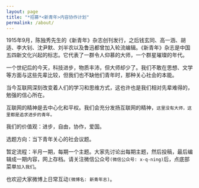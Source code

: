 ```yaml
---
layout: page
title: "*招募*<新青年>内容协作计划"
permalink: /about/
---
```


1915年9月，陈独秀先生的《新青年》杂志创刊发行，之后钱玄同、高一涵、胡适、李大钊、沈尹默、刘半农以及鲁迅都曾加入轮流编辑。《新青年》杂志是中国五四新文化兴起的标志。它代表了一群令人仰慕的大师，一个群星璀璨的年代。

一个世纪后的今天，科技进步，物质丰沛，但大师却少了。我们不敢在思想、文学等方面与这些先辈比较，但我们也不缺他们青年时，那种关心社会的本能。

当今互联网深刻改变着人们的学习和思维方式，这也许也是我们相对先辈难得的，勉强的信心所在。

互联网的精神是去中心化和平权。我们会充分发扬互联网的精神，`这里没有大师，这里都是追求进步的青年。`

我们的价值观：进步，自由，协作，爱国。

选题方向：当下青年关心的社会议题。

暂定流程：半月一期，每期一个主题。大家先讨论出每期主题，然后投稿，最后编辑成一期内容，网上存档。请关注微信公众号`(微信公众号: x-q-ning)`后，点底部菜单`加入我们`。

也欢迎大家微博上日常互动`(微博名: 新青年志)`。
